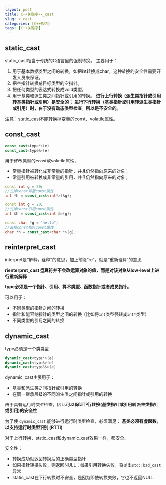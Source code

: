 ```yaml
---
layout: post
title: C++关键字-x_cast
slug: x_cast
categories: [C++总结]
tags: [C++关键字]
---
```


## static_cast
static_cast相当于传统的C语言里的强制转换。
主要用于：
1. 用于基本数据类型之间的转换，如把int转换成char，这种转换的安全性需要开发人员来保证。
2. 把空指针转换成目标类型的空指针。
3. 把任何类型的表达式转换成void类型。
4. 用于基类和派生类之间指针或引用的转换。
**进行上行转换（派生类指针或引用转基类指针或引用）是安全的；**
**进行下行转换（基类指针或引用转派生类指针或引用）时，由于没有动态类型检查，所以是不安全的。**

注意：static_cast不能转换掉变量的const、volatile属性。

## const_cast

```cpp
const_cast<type*>(e)
const_cast<type&>(e)
```

用于修改类型的const或volatile属性。
+ 常量指针被转化成非常量的指针，并且仍然指向原来的对象；
+ 常量引用被转换成非常量的引用，并且仍然指向原来的对象；

```cpp
const int g = 20;
//去掉const常量const属性
int *h = const_cast<int*>(&g);

const int g = 20;
//去掉const引用const属性
int &h = const_cast<int &>(g);

const char *g = "hello";
//去掉const指针const属性
char *h = const_cast<char *>(g);
```
## reinterpret_cast

interpret是“解释，诠释”的意思，加上前缀“re”，就是“重新诠释”的意思

**rienterpret_cast 运算符并不会改运算对象的值，而是对该对象从low-level上进行重新解释**

**type必须是一个指针、引用、算术类型、函数指针或者成员指针。**

可以用于：
+ 不同类型的指针之间的转换
+ 指针和能容纳指针的类型之间的转换（比如将`int`类型强转成`int*`类型）
+ 不同类型的引用之间的转换

## dynamic_cast
type必须是一个类类型

```cpp
dynamic_cast<type*>(e)
dynamic_cast<type&>(e)
dynamic_cast<type&&>(e)
```
dynamic_cast主要用于：
+ 基类和派生类之间指针或引用的转换
+ 在同一继承层级的不同派生类之间指针或引用的转换

由于具有运行时类型检查，因此**可以保证下行转换(基类指针或引用转派生类指针或引用)的安全性**

为了使 `dynamic_cast` 能够进行运行时类型检查，必须满足：
**基类必须有虚函数，以支持运行时类型识别 (RTTI)**

对于上行转换，static_cast和dynamic_cast效果一样，都安全。

安全性：
+ 转换成功就返回转换后的正确类型指针
+ 如果指针转换失败，则返回NULL；如果引用转换失败，将抛出`std::bad_cast`异常
+ static_cast在下行转换时不安全，是因为即使转换失败，它也不返回NULL